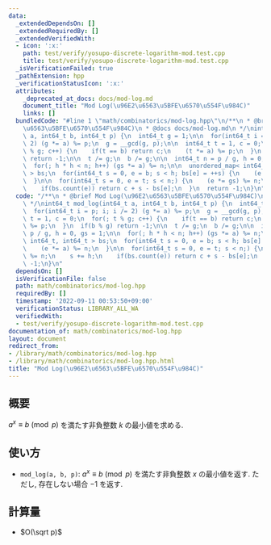 ```yaml
---
data:
  _extendedDependsOn: []
  _extendedRequiredBy: []
  _extendedVerifiedWith:
  - icon: ':x:'
    path: test/verify/yosupo-discrete-logarithm-mod.test.cpp
    title: test/verify/yosupo-discrete-logarithm-mod.test.cpp
  _isVerificationFailed: true
  _pathExtension: hpp
  _verificationStatusIcon: ':x:'
  attributes:
    _deprecated_at_docs: docs/mod-log.md
    document_title: "Mod Log(\u96E2\u6563\u5BFE\u6570\u554F\u984C)"
    links: []
  bundledCode: "#line 1 \"math/combinatorics/mod-log.hpp\"\n/**\n * @brief Mod Log(\u96E2\
    \u6563\u5BFE\u6570\u554F\u984C)\n * @docs docs/mod-log.md\n */\nint64_t mod_log(int64_t\
    \ a, int64_t b, int64_t p) {\n  int64_t g = 1;\n\n  for(int64_t i = p; i; i /=\
    \ 2) (g *= a) %= p;\n  g = __gcd(g, p);\n\n  int64_t t = 1, c = 0;\n  for(; t\
    \ % g; c++) {\n    if(t == b) return c;\n    (t *= a) %= p;\n  }\n  if(b % g)\
    \ return -1;\n\n  t /= g;\n  b /= g;\n\n  int64_t n = p / g, h = 0, gs = 1;\n\n\
    \  for(; h * h < n; h++) (gs *= a) %= n;\n\n  unordered_map< int64_t, int64_t\
    \ > bs;\n  for(int64_t s = 0, e = b; s < h; bs[e] = ++s) {\n    (e *= a) %= n;\n\
    \  }\n\n  for(int64_t s = 0, e = t; s < n;) {\n    (e *= gs) %= n;\n    s += h;\n\
    \    if(bs.count(e)) return c + s - bs[e];\n  }\n  return -1;\n}\n"
  code: "/**\n * @brief Mod Log(\u96E2\u6563\u5BFE\u6570\u554F\u984C)\n * @docs docs/mod-log.md\n\
    \ */\nint64_t mod_log(int64_t a, int64_t b, int64_t p) {\n  int64_t g = 1;\n\n\
    \  for(int64_t i = p; i; i /= 2) (g *= a) %= p;\n  g = __gcd(g, p);\n\n  int64_t\
    \ t = 1, c = 0;\n  for(; t % g; c++) {\n    if(t == b) return c;\n    (t *= a)\
    \ %= p;\n  }\n  if(b % g) return -1;\n\n  t /= g;\n  b /= g;\n\n  int64_t n =\
    \ p / g, h = 0, gs = 1;\n\n  for(; h * h < n; h++) (gs *= a) %= n;\n\n  unordered_map<\
    \ int64_t, int64_t > bs;\n  for(int64_t s = 0, e = b; s < h; bs[e] = ++s) {\n\
    \    (e *= a) %= n;\n  }\n\n  for(int64_t s = 0, e = t; s < n;) {\n    (e *= gs)\
    \ %= n;\n    s += h;\n    if(bs.count(e)) return c + s - bs[e];\n  }\n  return\
    \ -1;\n}\n"
  dependsOn: []
  isVerificationFile: false
  path: math/combinatorics/mod-log.hpp
  requiredBy: []
  timestamp: '2022-09-11 00:53:50+09:00'
  verificationStatus: LIBRARY_ALL_WA
  verifiedWith:
  - test/verify/yosupo-discrete-logarithm-mod.test.cpp
documentation_of: math/combinatorics/mod-log.hpp
layout: document
redirect_from:
- /library/math/combinatorics/mod-log.hpp
- /library/math/combinatorics/mod-log.hpp.html
title: "Mod Log(\u96E2\u6563\u5BFE\u6570\u554F\u984C)"
---
```

## 概要
$a^x \equiv b \pmod p$ を満たす非負整数 $k$ の最小値を求める.

## 使い方

* `mod_log(a, b, p)`: $a^x \equiv b \pmod p$ を満たす非負整数 $x$ の最小値を返す. ただし, 存在しない場合 $-1$ を返す.

## 計算量

* $O(\sqrt p)$
